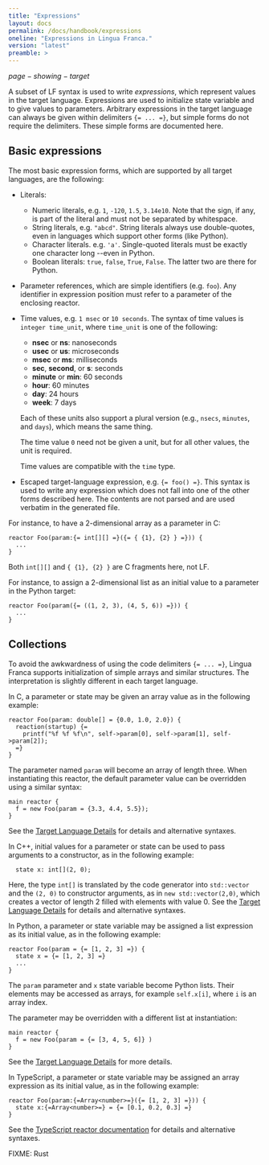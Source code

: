 ```yaml
---
title: "Expressions"
layout: docs
permalink: /docs/handbook/expressions
oneline: "Expressions in Lingua Franca."
version: "latest"
preamble: >
---
```


$page-showing-target$

A subset of LF syntax is used to write _expressions_, which represent values in the target language. Expressions are used to initialize state variable and to give values to parameters. Arbitrary expressions in the target language can always be given within delimiters `{= ... =}`, but simple forms do not require the delimiters. These simple forms are documented here.

## Basic expressions

The most basic expression forms, which are supported by all target languages, are the following:

- Literals:
  - Numeric literals, e.g. `1`, `-120`, `1.5`, `3.14e10`. Note that the sign, if any, is part of the literal and must not be separated by whitespace.
  - String literals, e.g. `"abcd"`. String literals always use double-quotes, even in languages which support other forms (like Python).
  - Character literals. e.g. `'a'`. Single-quoted literals must be exactly one character long --even in Python.
  - Boolean literals: `true`, `false`, `True`, `False`. The latter two are there for Python.
- Parameter references, which are simple identifiers (e.g. `foo`). Any identifier in expression position must refer to a parameter of the enclosing reactor.
- Time values, e.g. `1 msec` or `10 seconds`. The syntax of time values is `integer time_unit`, where `time_unit` is one of the following:

  - **nsec** or **ns**: nanoseconds
  - **usec** or **us**: microseconds
  - **msec** or **ms**: milliseconds
  - **sec**, **second**, or **s**: seconds
  - **minute** or **min**: 60 seconds
  - **hour**: 60 minutes
  - **day**: 24 hours
  - **week**: 7 days

  Each of these units also support a plural version (e.g., `nsecs`, `minutes`, and `days`), which means the same thing.

  The time value `0` need not be given a unit, but for all other values, the unit is required.

  Time values are compatible with the `time` type.

- Escaped target-language expression, e.g. `{= foo() =}`. This syntax is used to write any expression which does not fall into one of the other forms described here. The contents are not parsed and are used verbatim in the generated file.

<div class="lf-c">

For instance, to have a 2-dimensional array as a parameter in C:

```lf-c
reactor Foo(param:{= int[][] =}({= { {1}, {2} } =})) {
  ...
}
```

Both `int[][]` and `{ {1}, {2} }` are C fragments here, not LF.

</div>

<div class="lf-py">

For instance, to assign a 2-dimensional list as an initial value to a parameter
in the Python target:

```lf-py
reactor Foo(param({= ((1, 2, 3), (4, 5, 6)) =})) {
  ...
}
```

</div>

## Collections

<div class="lf-c lf-cpp lf-ts lf-rs">

To avoid the awkwardness of using the code delimiters `{= ... =}`, Lingua Franca supports initialization of simple arrays and similar structures. The interpretation is slightly different in each target language.

</div>

<div class="lf-c">

In C, a parameter or state may be given an array value as in the following example:

```lf-c
reactor Foo(param: double[] = {0.0, 1.0, 2.0}) {
  reaction(startup) {=
    printf("%f %f %f\n", self->param[0], self->param[1], self->param[2]);
  =}
}
```

The parameter named `param` will become an array of length three. When instantiating this reactor, the default parameter value can be overridden using a similar syntax:

```lf-c
main reactor {
  f = new Foo(param = {3.3, 4.4, 5.5});
}
```

See the [Target Language Details](/docs/handbook/target-language-details) for details and alternative syntaxes.

</div>

<div class="lf-cpp">

In C++, initial values for a parameter or state can be used to pass arguments to a constructor, as in the following example:

```lf-cpp
  state x: int[](2, 0);
```

Here, the type `int[]` is translated by the code generator into `std::vector` and the `(2, 0)` to constructor arguments, as in `new std::vector(2,0)`, which creates a vector of length 2 filled with elements with value 0. See the [Target Language Details](/docs/handbook/target-language-details) for details and alternative syntaxes.

</div>

<div class="lf-py">

In Python, a parameter or state variable may be assigned a list expression as its initial value, as in the following example:

```lf-py
reactor Foo(param = {= [1, 2, 3] =}) {
  state x = {= [1, 2, 3] =}
  ...
}
```

The `param` parameter and `x` state variable become Python lists.
Their elements may be accessed as arrays, for example `self.x[i]`, where `i` is an array index.

The parameter may be overridden with a different list at instantiation:

```lf-py
main reactor {
  f = new Foo(param = {= [3, 4, 5, 6]} )
}
```

See the [Target Language Details](/docs/handbook/target-language-details) for more details.

</div>

<div class="lf-ts">

In TypeScript, a parameter or state variable may be assigned an array expression as its initial value, as in the following example:

```lf-ts
reactor Foo(param:{=Array<number>=}({= [1, 2, 3] =})) {
  state x:{=Array<number>=} = {= [0.1, 0.2, 0.3] =}
}
```

See the [TypeScript reactor documentation](/docs/handbook/target-language-details) for details and alternative syntaxes.

</div>

<div class="lf-rs warning">

FIXME: Rust

</div>
